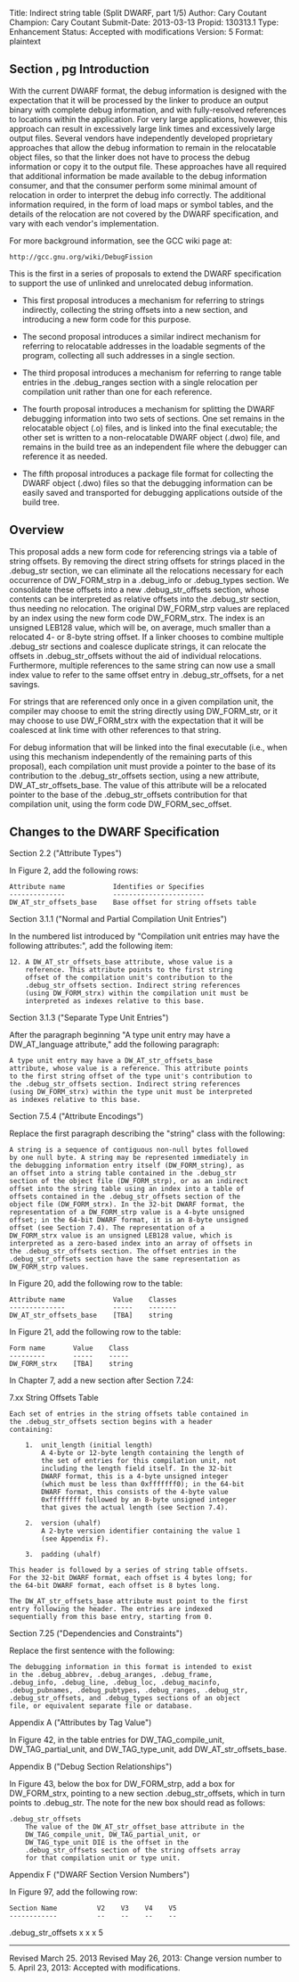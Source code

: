 Title:       Indirect string table (Split DWARF, part 1/5)
Author:      Cary Coutant
Champion:    Cary Coutant
Submit-Date: 2013-03-13
Propid:      130313.1
Type:        Enhancement
Status:      Accepted with modifications
Version:     5
Format:      plaintext

Section , pg 
Introduction
------------

With the current DWARF format, the debug information is designed
with the expectation that it will be processed by the linker to
produce an output binary with complete debug information, and
with fully-resolved references to locations within the
application. For very large applications, however, this approach
can result in excessively large link times and excessively large
output files. Several vendors have independently developed
proprietary approaches that allow the debug information to remain
in the relocatable object files, so that the linker does not have
to process the debug information or copy it to the output file.
These approaches have all required that additional information be
made available to the debug information consumer, and that the
consumer perform some minimal amount of relocation in order to
interpret the debug info correctly. The additional information
required, in the form of load maps or symbol tables, and the
details of the relocation are not covered by the DWARF
specification, and vary with each vendor's implementation.

For more background information, see the GCC wiki page at:

    http://gcc.gnu.org/wiki/DebugFission

This is the first in a series of proposals to extend the DWARF
specification to support the use of unlinked and unrelocated
debug information.

  * This first proposal introduces a mechanism for referring to
    strings indirectly, collecting the string offsets into a new
    section, and introducing a new form code for this purpose.

  * The second proposal introduces a similar indirect mechanism
    for referring to relocatable addresses in the loadable
    segments of the program, collecting all such addresses in a
    single section.

  * The third proposal introduces a mechanism for referring to
    range table entries in the .debug_ranges section with a
    single relocation per compilation unit rather than one for
    each reference.

  * The fourth proposal introduces a mechanism for splitting the
    DWARF debugging information into two sets of sections. One
    set remains in the relocatable object (.o) files, and is
    linked into the final executable; the other set is written to
    a non-relocatable DWARF object (.dwo) file, and remains in
    the build tree as an independent file where the debugger can
    reference it as needed.

  * The fifth proposal introduces a package file format for
    collecting the DWARF object (.dwo) files so that the
    debugging information can be easily saved and transported for
    debugging applications outside of the build tree.


Overview
--------

This proposal adds a new form code for referencing strings via a
table of string offsets. By removing the direct string offsets
for strings placed in the .debug_str section, we can eliminate
all the relocations necessary for each occurrence of DW_FORM_strp
in a .debug_info or .debug_types section. We consolidate these
offsets into a new .debug_str_offsets section, whose contents can
be interpreted as relative offsets into the .debug_str section,
thus needing no relocation. The original DW_FORM_strp values are
replaced by an index using the new form code DW_FORM_strx. The
index is an unsigned LEB128 value, which will be, on average,
much smaller than a relocated 4- or 8-byte string offset. If a
linker chooses to combine multiple .debug_str sections and
coalesce duplicate strings, it can relocate the offsets in
.debug_str_offsets without the aid of individual relocations.
Furthermore, multiple references to the same string can now use a
small index value to refer to the same offset entry in
.debug_str_offsets, for a net savings.

For strings that are referenced only once in a given compilation
unit, the compiler may choose to emit the string directly using
DW_FORM_str, or it may choose to use DW_FORM_strx with the
expectation that it will be coalesced at link time with other
references to that string.

For debug information that will be linked into the final
executable (i.e., when using this mechanism independently of the
remaining parts of this proposal), each compilation unit must
provide a pointer to the base of its contribution to the
.debug_str_offsets section, using a new attribute,
DW_AT_str_offsets_base. The value of this attribute will be a
relocated pointer to the base of the .debug_str_offsets
contribution for that compilation unit, using the form code
DW_FORM_sec_offset.


Changes to the DWARF Specification
----------------------------------

Section 2.2 ("Attribute Types")

In Figure 2, add the following rows:

    Attribute name            Identifies or Specifies
    --------------            -----------------------
    DW_AT_str_offsets_base    Base offset for string offsets table

Section 3.1.1 ("Normal and Partial Compilation Unit Entries")

In the numbered list introduced by "Compilation unit entries may
have the following attributes:", add the following item:

    12. A DW_AT_str_offsets_base attribute, whose value is a
        reference. This attribute points to the first string
        offset of the compilation unit's contribution to the
        .debug_str_offsets section. Indirect string references
        (using DW_FORM_strx) within the compilation unit must be
        interpreted as indexes relative to this base.

Section 3.1.3 ("Separate Type Unit Entries")

After the paragraph beginning "A type unit entry may have a
DW_AT_language attribute," add the following paragraph:

    A type unit entry may have a DW_AT_str_offsets_base
    attribute, whose value is a reference. This attribute points
    to the first string offset of the type unit's contribution to
    the .debug_str_offsets section. Indirect string references
    (using DW_FORM_strx) within the type unit must be interpreted
    as indexes relative to this base.

Section 7.5.4 ("Attribute Encodings")

Replace the first paragraph describing the "string" class with
the following:

    A string is a sequence of contiguous non-null bytes followed
    by one null byte. A string may be represented immediately in
    the debugging information entry itself (DW_FORM_string), as
    an offset into a string table contained in the .debug_str
    section of the object file (DW_FORM_strp), or as an indirect
    offset into the string table using an index into a table of
    offsets contained in the .debug_str_offsets section of the
    object file (DW_FORM_strx). In the 32-bit DWARF format, the
    representation of a DW_FORM_strp value is a 4-byte unsigned
    offset; in the 64-bit DWARF format, it is an 8-byte unsigned
    offset (see Section 7.4). The representation of a
    DW_FORM_strx value is an unsigned LEB128 value, which is
    interpreted as a zero-based index into an array of offsets in
    the .debug_str_offsets section. The offset entries in the
    .debug_str_offsets section have the same representation as
    DW_FORM_strp values.

In Figure 20, add the following row to the table:

    Attribute name            Value    Classes
    --------------            -----    -------
    DW_AT_str_offsets_base    [TBA]    string

In Figure 21, add the following row to the table:

    Form name       Value    Class
    ---------       -----    -----
    DW_FORM_strx    [TBA]    string

In Chapter 7, add a new section after Section 7.24:

7.xx String Offsets Table

    Each set of entries in the string offsets table contained in
    the .debug_str_offsets section begins with a header
    containing:

        1.  unit_length (initial length)
            A 4-byte or 12-byte length containing the length of
            the set of entries for this compilation unit, not
            including the length field itself. In the 32-bit
            DWARF format, this is a 4-byte unsigned integer
            (which must be less than 0xfffffff0); in the 64-bit
            DWARF format, this consists of the 4-byte value
            0xffffffff followed by an 8-byte unsigned integer
            that gives the actual length (see Section 7.4).

        2.  version (uhalf)
            A 2-byte version identifier containing the value 1
            (see Appendix F).

        3.  padding (uhalf)

    This header is followed by a series of string table offsets.
    For the 32-bit DWARF format, each offset is 4 bytes long; for
    the 64-bit DWARF format, each offset is 8 bytes long.

    The DW_AT_str_offsets_base attribute must point to the first
    entry following the header. The entries are indexed
    sequentially from this base entry, starting from 0.

Section 7.25 ("Dependencies and Constraints")

Replace the first sentence with the following:

    The debugging information in this format is intended to exist
    in the .debug_abbrev, .debug_aranges, .debug_frame,
    .debug_info, .debug_line, .debug_loc, .debug_macinfo,
    .debug_pubnames, .debug_pubtypes, .debug_ranges, .debug_str,
    .debug_str_offsets, and .debug_types sections of an object
    file, or equivalent separate file or database.

Appendix A ("Attributes by Tag Value")

In Figure 42, in the table entries for DW_TAG_compile_unit,
DW_TAG_partial_unit, and DW_TAG_type_unit, add
DW_AT_str_offsets_base.

Appendix B ("Debug Section Relationships")

In Figure 43, below the box for DW_FORM_strp, add a box for
DW_FORM_strx, pointing to a new section .debug_str_offsets, which
in turn points to .debug_str. The note for the new box should
read as follows:

    .debug_str_offsets
        The value of the DW_AT_str_offset_base attribute in the
        DW_TAG_compile_unit, DW_TAG_partial_unit, or
        DW_TAG_type_unit DIE is the offset in the
        .debug_str_offsets section of the string offsets array
        for that compilation unit or type unit.

Appendix F ("DWARF Section Version Numbers")

In Figure 97, add the following row:

    Section Name          V2    V3    V4    V5
    ------------          --    --    --    --
   .debug_str_offsets       x     x     x     5


---

Revised March 25. 2013
Revised May 26, 2013:  Change version number to 5.
April 23, 2013: Accepted with modifications.
